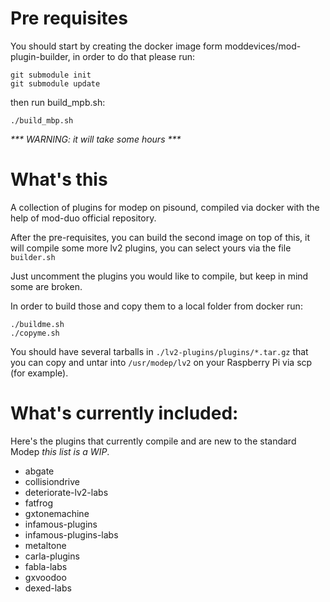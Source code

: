 # Pre requisites

You should start by creating the docker image form moddevices/mod-plugin-builder, in order to do that please run:
```
git submodule init
git submodule update
```

then run build_mpb.sh:
```
./build_mbp.sh
```
_*** WARNING: it will take some hours ***_

# What's this

A collection of plugins for modep on pisound, compiled via docker with the help of mod-duo official repository.

After the pre-requisites, you can build the second image on top of this, it will compile some more lv2 plugins, you can select yours via the file `builder.sh`

Just uncomment the plugins you would like to compile, but keep in mind some are broken.

In order to build those and copy them to a local folder from docker run:

```
./buildme.sh
./copyme.sh
```

You should have several tarballs in `./lv2-plugins/plugins/*.tar.gz` that you can copy and untar into `/usr/modep/lv2` on your Raspberry Pi via scp (for example).

# What's currently included:

Here's the plugins that currently compile and are new to the standard Modep _this list is a WIP_.

- abgate
- collisiondrive
- deteriorate-lv2-labs
- fatfrog
- gxtonemachine
- infamous-plugins
- infamous-plugins-labs
- metaltone
- carla-plugins
- fabla-labs
- gxvoodoo
- dexed-labs
